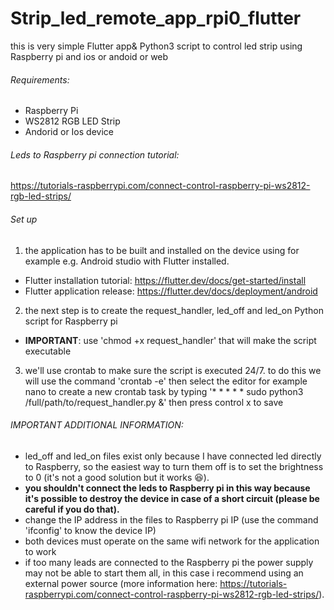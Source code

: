 # Strip_led_remote_app_rpi0_flutter
this is very simple Flutter app&amp; Python3 script to control led strip using Raspberry pi and ios or andoid or web

###### Requirements:

- Raspberry Pi 
- WS2812 RGB LED Strip
- Andorid or Ios device

###### Leds to Raspberry pi connection tutorial:
https://tutorials-raspberrypi.com/connect-control-raspberry-pi-ws2812-rgb-led-strips/

###### Set up 
1)  the application has to be built and installed on the device using for example e.g. Android studio with Flutter installed.
- Flutter installation tutorial: https://flutter.dev/docs/get-started/install
- Flutter application release: https://flutter.dev/docs/deployment/android 

2)  the next step is to create the request_handler, led_off and led_on Python script for Raspberry pi
- **IMPORTANT**: use 'chmod +x request_handler' that will make the script executable

3)  we'll use crontab to make sure the script is executed  24/7.
to do this we will use the command 'crontab -e' then select the editor for example nano to create a new crontab task by typing 
'* * * * * sudo python3 /full/path/to/request_handler.py &' then press control x to save

###### IMPORTANT ADDITIONAL INFORMATION: 
- led_off and led_on files exist only because I have connected led directly to Raspberry, so the easiest way to turn them off is to set the brightness to 0 (it's not a good solution but it works 😆).
- **you shouldn't connect the leds to Raspberry pi in this way because it's possible to destroy the device in case of a short circuit (please be careful if you do that).** 
- change the IP address in the files to Raspberry pi  IP (use the command 'ifconfig' to know the device IP)
- both devices must operate on the same wifi network for the application to work
- if too many leads are connected to the Raspberry pi the power supply may not be able to start them all, in this case i recommend using an external power source (more information here: https://tutorials-raspberrypi.com/connect-control-raspberry-pi-ws2812-rgb-led-strips/).
